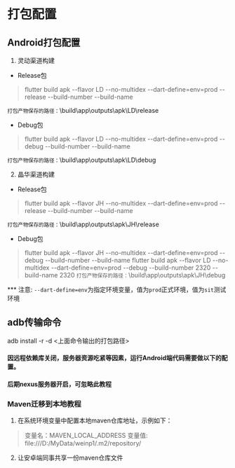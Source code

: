 # 打包配置

## Android打包配置
1. 灵动渠道构建
* Release包
> flutter build apk --flavor LD --no-multidex --dart-define=env=prod --release --build-number <versionNumber> --build-name <versionName>

`打包产物保存的路径：`\build\app\outputs\apk\LD\release

* Debug包
> flutter build apk --flavor LD --no-multidex --dart-define=env=prod --debug --build-number <versionNumber> --build-name <versionName>

`打包产物保存的路径：`\build\app\outputs\apk\LD\debug


2. 晶华渠道构建
* Release包
> flutter build apk --flavor JH --no-multidex --dart-define=env=prod --release --build-number <versionNumber> --build-name <versionName>

`打包产物保存的路径：`\build\app\outputs\apk\JH\release

* Debug包
> flutter build apk --flavor JH --no-multidex --dart-define=env=prod --debug --build-number <versionNumber> --build-name <versionName>
> flutter build apk --flavor LD --no-multidex --dart-define=env=prod --debug --build-number 2320 --build-name 2320
`打包产物保存的路径：`\build\app\outputs\apk\JH\debug

*** 注意: `--dart-define=env`为指定环境变量，值为`prod`正式环境，值为`sit`测试环境

## adb传输命令

adb install -r -d <上面命令输出的打包路径>

#### 因远程依赖库关闭，服务器资源吃紧等因素，运行Android端代码需要做以下的配置。
#### 后期nexus服务器开启，可忽略此教程
### Maven迁移到本地教程
1. 在系统环境变量中配置本地maven仓库地址，示例如下：
> 变量名：MAVEN_LOCAL_ADDRESS 变量值: file:///D:/MyData/weinp1/.m2/repository/
2. 让安卓端同事共享一份maven仓库文件